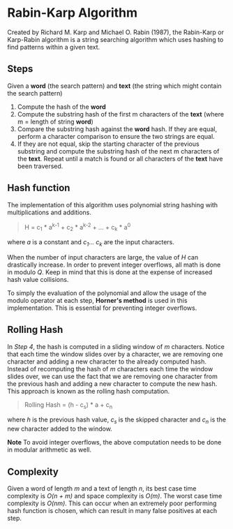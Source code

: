 # Rabin-Karp Algorithm

Created by Richard M. Karp and Michael O. Rabin (1987), the Rabin-Karp or Karp-Rabin algorithm is a string searching algorithm which uses hashing to find patterns within a given text.

## Steps
Given a **word** (the search pattern) and **text** (the string which might contain the search pattern)

1. Compute the hash of the **word**
2. Compute the substring hash of the first m characters of the **text** (where m = length of string **word**)
3. Compare the substring hash against the **word** hash. If they are equal, perform a character comparison to ensure the two strings are equal.
4. If they are not equal, skip the starting character of the previous substring and compute the substring hash of the next m characters of the **text**. Repeat until a match is found or all characters of the **text** have been traversed.

## Hash function

The implementation of this algorithm uses polynomial string hashing with multiplications and additions.

> H = c<sub>1</sub> * a<sup>k-1</sup> + c<sub>2</sub> * a<sup>k-2</sup> + ... + c<sub>k</sub> * a<sup>0</sup>

where *a* is a constant and *c<sub>1</sub>... c<sub>k</sub>* are the input characters.

When the number of input characters are large, the value of *H* can drastically increase. In order to prevent integer overflows, all math is done in modulo *Q*. Keep in mind that this is done at the expense of increased hash value collisions.

To simply the evaluation of the polynomial and allow the usage of the modulo operator at each step, **Horner's method** is used in this implementation. This is essential for preventing integer overflows.

## Rolling Hash

In *Step 4*, the hash is computed in a sliding window of *m* characters. Notice that each time the window slides over by a character, we are removing one character and adding a new character to the already computed hash. Instead of recomputing the hash of *m* characters each time the window slides over, we can use the fact that we are removing one character from the previous hash and adding a new character to compute the new hash. This approach is known as the rolling hash computation.

> Rolling Hash = (h - c<sub>s</sub>) * a + c<sub>n</sub>

where *h* is the previous hash value, *c<sub>s</sub>* is the skipped character and *c<sub>n</sub>* is the new character added to the window.

**Note** To avoid integer overflows, the above computation needs to be done in modular arithmetic as well.

## Complexity

Given a word of length *m* and a text of length *n*, its best case time complexity is *O(n + m)* and space complexity is *O(m)*. The worst case time complexity is *O(nm)*. This can occur when an extremely poor performing hash function is chosen, which can result in many false positives at each step.